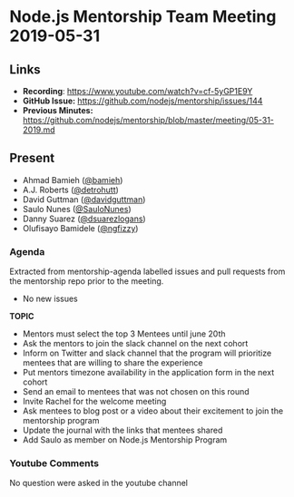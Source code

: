 # Node.js Mentorship Team Meeting 2019-05-31

## Links

* **Recording**: https://www.youtube.com/watch?v=cf-5yGP1E9Y
* **GitHub Issue:** https://github.com/nodejs/mentorship/issues/144
* **Previous Minutes:** https://github.com/nodejs/mentorship/blob/master/meeting/05-31-2019.md

## Present

- Ahmad Bamieh ([@bamieh](https://github.com/bamieh))
- A.J. Roberts ([@detrohutt](https://github.com/detrohutt))
- David Guttman ([@davidguttman](https://github.com/davidguttman))
- Saulo Nunes ([@SauloNunes](https://github.com/SauloNunes))
- Danny Suarez ([@dsuarezlogans](https://github.com/dsuarezlogans))
- Olufisayo Bamidele ([@ngfizzy](https://github.com/ngfizzy))

### Agenda

Extracted from mentorship-agenda labelled issues and pull requests from the mentorship repo prior to the meeting.

- No new issues

**TOPIC**

- Mentors must select the top 3 Mentees until june 20th
- Ask the mentors to join the slack channel on the next cohort
- Inform on Twitter and slack channel that the program will prioritize mentees that are willing to share the experience
- Put mentors timezone availability in the application form in the next cohort
- Send an email to mentees that was not chosen on this round
- Invite Rachel for the welcome meeting 
- Ask mentees to blog post or a video about their excitement to join the mentorship program
- Update the journal with the links that mentees shared
- Add Saulo as member on Node.js Mentorship Program

### Youtube Comments

No question were asked in the youtube channel
